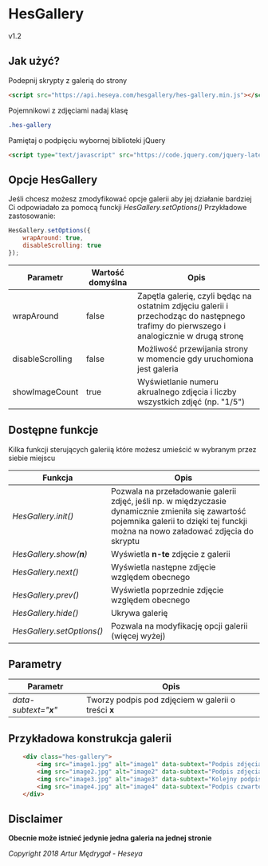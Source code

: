 # HesGallery
v1.2

## Jak użyć?
Podepnij skrypty z galerią do strony
```html
<script src="https://api.heseya.com/hesgallery/hes-gallery.min.js"></script>
```

Pojemnikowi z zdjęciami nadaj klasę
```css
.hes-gallery
```

Pamiętaj o podpięciu wybornej biblioteki jQuery
```html
<script type="text/javascript" src="https://code.jquery.com/jquery-latest.min.js"></script>
```

## Opcje HesGallery
Jeśli chcesz możesz zmodyfikować opcje galerii aby jej działanie bardziej Ci odpowiadało za pomocą funckji *HesGallery.setOptions()*
Przykładowe zastosowanie:
```javascript
HesGallery.setOptions({
    wrapAround: true,
    disableScrolling: true
});
```

Parametr|Wartość domyślna|Opis
---|---|---
wrapAround | false | Zapętla galerię, czyli będąc na ostatnim zdjęciu galerii i przechodząc do następnego trafimy do pierwszego i analogicznie w drugą stronę
disableScrolling | false | Możliwość przewijania strony w momencie gdy uruchomiona jest galeria
showImageCount | true | Wyświetlanie numeru akrualnego zdjęcia i liczby wszystkich zdjęć (np. "1/5")

## Dostępne funkcje
Kilka funkcji sterujących galeriią które możesz umieścić w wybranym przez siebie miejscu

Funkcja | Opis
---|---
*HesGallery.init()* | Pozwala na przeładowanie galerii zdjęć, jeśli np. w międzyczasie dynamicznie zmieniła się zawartość pojemnika galerii to dzięki tej funckji można na nowo załadować zdjęcia do skryptu
*HesGallery.show(**n**)* | Wyświetla **n-te** zdjęcie z galerii
*HesGallery.next()* | Wyświetla następne zdjęcie względem obecnego
*HesGallery.prev()* | Wyświetla poprzednie zdjęcie względem obecnego
*HesGallery.hide()* | Ukrywa galerię
*HesGallery.setOptions()* | Pozwala na modyfikację opcji galerii (więcej wyżej)

## Parametry <img>
Parametr | Opis
---|---
*data-subtext="**x**"* | Tworzy podpis pod zdjęciem w galerii o treści **x**


## Przykładowa konstrukcja galerii
```html
    <div class="hes-gallery">
        <img src="image1.jpg" alt="image1" data-subtext="Podpis zdjęcia" >
        <img src="image2.jpg" alt="image2" data-subtext="Podpis zdjęcia kolejnego" >
        <img src="image3.jpg" alt="image3" data-subtext="Kolejny podpis zdjęcia" >
        <img src="image4.jpg" alt="image4" data-subtext="Podpis czwartego już zdjęcia" >
    </div>
```

## Disclaimer
**Obecnie może istnieć jedynie jedna galeria na jednej stronie**

*Copyright 2018 Artur Mędrygał - Heseya*